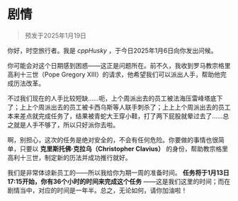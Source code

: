# 剧情

> 预发于2025年1月19日

你好，时空旅行者。我是 *cppHusky* ，于今日2025年1月6日向你发出问候。

你可能会对这个日期感到困惑——这正是问题所在。前不久，我收到罗马教宗格里高利十三世（Pope Gregory XIII）的请求，他希望我们可以派出人手，帮助他完成历法改革。

不过我们现在的人手比较短缺……呃，上个周派出去的员工被法海压雷峰塔底下了；上上个周派出去的员工被卡西乌斯等人联手刺杀了；上上上个周派出去的员工本来差点就完成任务了，结果被青蛇大王穿小鞋，打了两下屁股就晕过去了……总之就是人手不够了，所以只好派你去啦。

啊，别担心，这次的任务是绝对安全的，不会有任何危险。你要做的事情也很简单，只要以 **克里斯托佛·克拉乌（Christopher Clavius）** 的身份，帮助教宗格里高利十三世，制定新的历法并成功推行就好。

我们是非常体谅新员工的——所以我给你为期一周的准备时间。 **任务将于1月13日17:15开始，你有36个小时的时间来完成这个任务** ——这是我们这里的时间；而在剧情当中，对应的时间是一年半。总之，无论如何，请你加油啦！
